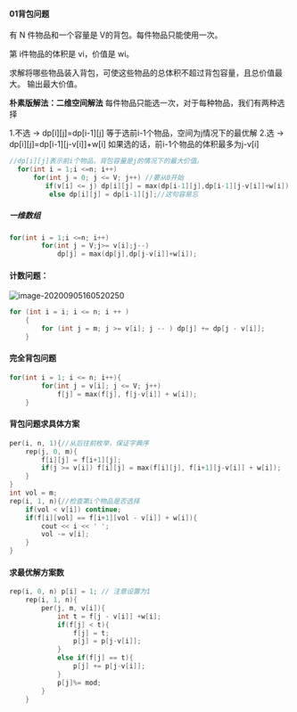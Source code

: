 #### 01背包问题

有 N 件物品和一个容量是 V的背包。每件物品只能使用一次。

第 i件物品的体积是 vi，价值是 wi。

求解将哪些物品装入背包，可使这些物品的总体积不超过背包容量，且总价值最大。
输出最大价值。

**朴素版解法：二维空间解法**
每件物品只能选一次，对于每种物品，我们有两种选择

1.不选 -> dp\[i][j]=dp\[i-1][j]
等于选前i-1个物品，空间为j情况下的最优解
2.选 -> dp\[i][j]=dp\[i-1][j-v[i]]+w[i]
如果选的话，前i-1个物品的体积最多为j-v[i]

```cpp
//dp[i][j]表示前i个物品，背包容量是j的情况下的最大价值。
  for(int i = 1;i <=n; i++)
      for(int j = 0; j <= V; j++) //要从0开始
         if(v[i] <= j) dp[i][j] = max(dp[i-1][j],dp[i-1][j-v[i]]+w[i]);
          else dp[i][j] = dp[i-1][j];//这句容易忘
```

##### 一维数组

```cpp
for(int i = 1;i <=n; i++)
        for(int j = V;j>= v[i];j--)
            dp[j] = max(dp[j],dp[j-v[i]]+w[i]);
```

#### 计数问题：

![image-20200905160520250](https://i.loli.net/2020/09/05/pS416xwhsyEnmNB.png)

```cpp
for (int i = i; i <= n; i ++ )
    {
        for (int j = m; j >= v[i]; j -- ) dp[j] += dp[j - v[i]];
    }
```

#### 完全背包问题

```cpp
for(int i = 1; i <= n; i++){
        for(int j = v[i]; j <= V; j++)
            f[j] = max(f[j], f[j-v[i]] + w[i]);
    }
```

#### 背包问题求具体方案

```cpp
per(i, n, 1){//从后往前枚举，保证字典序
    rep(j, 0, m){
        f[i][j] = f[i+1][j];
        if(j >= v[i]) f[i][j] = max(f[i][j], f[i+1][j-v[i]] + w[i]);
    }
}
int vol = m;
rep(i, 1, n){//检查第i个物品是否选择
    if(vol < v[i]) continue;
    if(f[i][vol] == f[i+1][vol - v[i]] + w[i]){
        cout << i << ' ';
        vol -= v[i];
    }
}
```

#### 求最优解方案数

```cpp
rep(i, 0, n) p[i] = 1; // 注意设置为1
    rep(i, 1, n){
        per(j, m, v[i]){
            int t = f[j - v[i]] +w[i];
            if(f[j] < t){
                f[j] = t;
                p[j] = p[j-v[i]];
            }
            else if(f[j] == t){
                p[j] += p[j-v[i]];
            }
            p[j]%= mod;
        }
    }
```



